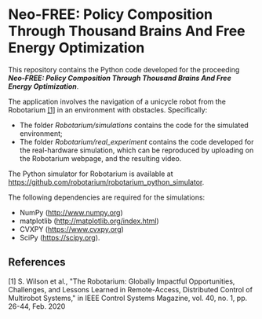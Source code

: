 # Neo-FREE: Policy Composition Through Thousand Brains And Free Energy Optimization

This repository contains the Python code developed for the proceeding ***Neo-FREE: Policy Composition Through Thousand Brains And Free Energy Optimization***.

The application involves the navigation of a unicycle robot from the Robotarium [[1]](#1) in an environment with obstacles. Specifically:
- The folder *Robotarium/simulations* contains the code for the simulated environment;
- The folder *Robotarium/real_experiment* contains the code developed for the real-hardware simulation, which can be reproduced by uploading on the Robotarium webpage, and the resulting video.

The Python simulator for Robotarium is available at https://github.com/robotarium/robotarium_python_simulator.

The following dependencies are required for the simulations:
- NumPy (http://www.numpy.org)
- matplotlib (http://matplotlib.org/index.html)
- CVXPY (https://www.cvxpy.org)
- SciPy (https://scipy.org).




## References
<a id="1">[1]</a> 
S. Wilson et al., "The Robotarium: Globally Impactful Opportunities, Challenges, and Lessons Learned in Remote-Access, Distributed Control of Multirobot Systems," in IEEE Control Systems Magazine, vol. 40, no. 1, pp. 26-44, Feb. 2020
